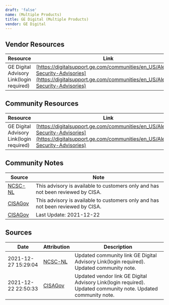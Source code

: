 ```yaml
---
draft: 'false'
name: (Multiple Products)
title: GE Digital (Multiple Products)
vendor: GE Digital
---
```


## Vendor Resources
| Resource | Link |
| --- | --- |
| GE Digital Advisory Link(login required) | [https://digitalsupport.ge.com/communities/en_US/Alert/GE-Security-Advisories](https://digitalsupport.ge.com/communities/en_US/Alert/GE-Security-Advisories) |

## Community Resources
| Resource | Link |
| --- | --- |
| GE Digital Advisory Link(login required) | [https://digitalsupport.ge.com/communities/en_US/Alert/GE-Security-Advisories](https://digitalsupport.ge.com/communities/en_US/Alert/GE-Security-Advisories) |

## Community Notes
| Source | Note |
| --- | --- |
| [NCSC-NL](https://github.com/NCSC-NL/log4shell/blob/main/software/README.md) | This advisory is available to customers only and has not been reviewed by CISA. |
| [CISAGov](https://raw.githubusercontent.com/cisagov/log4j-affected-db/develop/README.md) | This advisory is available to customers only and has not been reviewed by CISA. |
| [CISAGov](https://raw.githubusercontent.com/cisagov/log4j-affected-db/develop/README.md) | Last Update: 2021-12-22 |

## Sources
| Date | Attribution | Description |
| --- | --- | --- |
| 2021-12-27 15:29:04 | [NCSC-NL](https://github.com/NCSC-NL/log4shell/blob/main/software/README.md) | Updated community link GE Digital Advisory Link(login required). Updated community note.  |
| 2021-12-22 22:50:33 | [CISAGov](https://raw.githubusercontent.com/cisagov/log4j-affected-db/develop/README.md) | Updated vendor link GE Digital Advisory Link(login required). Updated community note. Updated community note.  |
